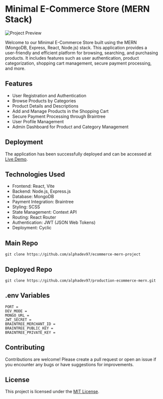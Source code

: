 # Minimal E-Commerce Store (MERN Stack)

![Project Preview](./client/src/assets/preview.png)

Welcome to our Minimal E-Commerce Store built using the MERN (MongoDB, Express, React, Node.js) stack. This application provides a user-friendly and efficient platform for browsing, searching, and purchasing products. It includes features such as user authentication, product categorization, shopping cart management, secure payment processing, and more.

## Features   

- User Registration and Authentication    
- Browse Products by Categories
- Product Details and Descriptions
- Add and Manage Products in the Shopping Cart
- Secure Payment Processing through Braintree
- User Profile Management
- Admin Dashboard for Product and Category Management

## Deployment

The application has been successfully deployed and can be accessed at [Live Demo](https://drab-gold-narwhal-gown.cyclic.cloud/).

## Technologies Used

- Frontend: React, Vite
- Backend: Node.js, Express.js
- Database: MongoDB
- Payment Integration: Braintree
- Styling: SCSS
- State Management: Context API
- Routing: React Router
- Authentication: JWT (JSON Web Tokens)
- Deployment: Cyclic

## Main Repo

```
git clone https://github.com/alphadev97/ecommerce-mern-project
```

## Deployed Repo

```
git clone https://github.com/alphadev97/production-ecommerce-mern.git
```

## .env Variables

```
PORT =
DEV_MODE =
MONGO_URL =
JWT_SECRET =
BRAINTREE_MERCHANT_ID =
BRAINTREE_PUBLIC_KEY =
BRAINTREE_PRIVATE_KEY =
```

## Contributing

Contributions are welcome! Please create a pull request or open an issue if you encounter any bugs or have suggestions for improvements.

## License

This project is licensed under the [MIT License](./LICENSE).
